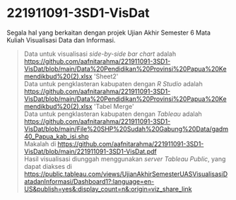 # 221911091-3SD1-VisDat
Segala hal yang berkaitan dengan projek Ujian Akhir Semester 6 Mata Kuliah Visualisasi Data dan Informasi.

> Data untuk visualisasi _side-by-side bar chart_ adalah https://github.com/aafnitarahma/221911091-3SD1-VisDat/blob/main/Data%20Pendidikan%20Provinsi%20Papua%20Kemendikbud%20(2).xlsx 'Sheet2' <br>
> Data untuk pengklasteran kabupaten dengan _R Studio_ adalah https://github.com/aafnitarahma/221911091-3SD1-VisDat/blob/main/Data%20Pendidikan%20Provinsi%20Papua%20Kemendikbud%20(2).xlsx 'Tabel Merge' <br>
> Data untuk pengklasteran kabupaten dengan _Tableau_ adalah https://github.com/aafnitarahma/221911091-3SD1-VisDat/blob/main/File%20SHP%20Sudah%20Gabung%20Data/gadm40_Papua_kab_isi.shp <br>
> Makalah di https://github.com/aafnitarahma/221911091-3SD1-VisDat/blob/main/221911091-3SD1-VisDat.pdf <br>
> Hasil visualisasi diunggah menggunakan _server Tableau Public_, yang dapat diakses di https://public.tableau.com/views/UjianAkhirSemesterUASVisualisasiDatadanInformasi/Dashboard1?:language=en-US&publish=yes&:display_count=n&:origin=viz_share_link <br>

